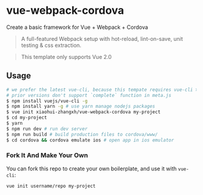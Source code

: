 # vue-webpack-cordova

Create a basic framework for Vue + Webpack + Cordova

> A full-featured Webpack setup with hot-reload, lint-on-save, unit testing & css extraction.

> This template only supports Vue 2.0

## Usage


``` bash
# we prefer the latest vue-cli, because this tempate requires vue-cli > 2.8.1,
# prior versions don't support `complete` function in meta.js
$ npm install vuejs/vue-cli -g
$ npm install yarn -g # use yarn manage nodejs packages
$ vue init xiaohui-zhangxh/vue-webpack-cordova my-project
$ cd my-project
$ yarn
$ npm run dev # run dev server
$ npm run build # build production files to cordova/www/
$ cd cordova && cordova emulate ios # open app in ios emulator
```

### Fork It And Make Your Own

You can fork this repo to create your own boilerplate, and use it with `vue-cli`:

``` bash
vue init username/repo my-project
```
